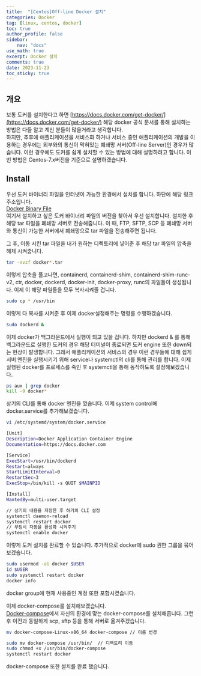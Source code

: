 ```yaml
---
title:  "[Centos]Off-line Docker 설치"
categories: Docker
tag: [linux, centos, docker]
toc: true
author_profile: false
sidebar:
    nav: "docs"
use_math: true
excerpt: Docker 설치
comments: true
date: 2023-11-23
toc_sticky: true
---
```


## 개요
보통 도커를 설치한다고 하면 [https://docs.docker.com/get-docker/](https://docs.docker.com/get-docker/) 해당 docker 공식 문서를 통해 설치하는 방법은 다들 알고 계신 분들이 많을거라고 생각합니다.   
하지만, 추후에 애플리케이션을 서비스화 하거나 서비스 중인 애플리케이션의 개발을 이용하는 경우에는 외부와의 통신이 막혀있는 폐쇄망 서버(Off-line Server)인 경우가 많습니다. 이런 경우에도 도커를 쉽게 설치할 수 있는 방법에 대해 설명하려고 합니다. 이번 방법은 Centos-7.x버전을 기준으로 설명하겠습니다.

## Install
우선 도커 바이너리 파일을 인터넷이 가능한 환경에서 설치를 합니다. 하단에 해당 링크 주소입니다.   
[Docker Binary File](https://download.docker.com/linux/static/stable/x86_64/)  
여기서 설치하고 싶은 도커 바이너리 파일의 버전을 찾아서 우선 설치합니다. 
설치한 후 해당 tar 파일을 폐쇄망 서버로 전송해줍니다. 이 때, FTP, SFTP, SCP 등 폐쇄망 서버와 통신이 가능한 서버에서 폐쇄망으로 tar 파일을 전송해주면 됩니다.   

그 후, 이동 시킨 tar 파일을 내가 원하는 디렉토리에 넣어준 후 해당 tar 파일의 압축을 해제 시켜줍니다.   
```bash
tar -xvzf docker*.tar
```
이렇게 압축을 풀고나면, containerd, containerd-shim, containerd-shim-runc-v2, ctr, docker, dockerd, docker-init, docker-proxy, runc의 파일들이 생성됩니다. 이제 이 해당 파일들을 모두 복사시켜줄 겁니다.   
```bash
sudo cp * /usr/bin
```

이렇게 다 복사를 시켜준 후 이제 docker설정해주는 명령를 수행하겠습니다.   
```bash
sudo dockerd &
```

이제 docker가 백그라운드에서 실행이 되고 있을 겁니다. 
하지만 dockerd & 를 통해 백그라운드로 실행한 도커의 경우 해당 터미널이 종료되면 도커 engine 또한 down되는 현상이 발생합니다. 그래서 애플리케이션의 서비스의 경우 이런 경우들에 대해 쉽게 서버 엔진을 실행시키기 위해 service나 systemctl의 cli를 통해 관리를 합니다. 이제 실행된 docker를 프로세스를 죽인 후 systemctl을 통해 동작하도록 설정해보겠습니다.   
```bash
ps aux | grep docker
kill -9 docker*
```
상기의 CLI를 통해 docker 엔진을 껐습니다. 이제 system control에 docker.service를 추가해보겠습니다.   

```bash
vi /etc/systemd/system/docker.service
```
```bash
[Unit]
Description=Docker Application Container Engine
Documentation=https://docs.docker.com

[Service]
ExecStart=/usr/bin/dockerd
Restart=always
StartLimitInterval=0
RestartSec=3
ExecStop=/bin/kill -s QUIT $MAINPID

[Install]
WantedBy=multi-user.target
```
```bash
// 상기의 내용을 저장한 후 하기의 CLI 설정
systemctl daemon-reload
systemctl restart docker
// 부팅시 자동을 활성화 시켜주기
systemctl enable docker
```

이렇게 도커 설치를 완료할 수 있습니다. 추가적으로 docker에 sudo 권한 그룹을 묶어보겠습니다.
```bash
sudo usermod -aG docker $USER
id $USER
sudo systemctl restart docker
docker info
```   
docker group에 현재 사용중인 계정 또한 포함시켰습니다.   

이제 docker-compose를 설치해보겠습니다.    
[Docker-compose](https://github.com/docker/compose/releases)에서 자신의 환경에 맞는 docker-compose를 설치해줍니다. 그런 후 이전과 동일하게 scp, sftp 등을 통해 서버로 옮겨주겠습니다.   
```bash
mv docker-compose-Linux-x86_64 docker-compose // 이름 변경

sudo mv docker-compose /usr/bin/  // 디렉토리 이동
sudo chmod +x /usr/bin/docker-compose
systemctl restart docker
```
docker-compose 또한 설치를 완료 했습니다. 
